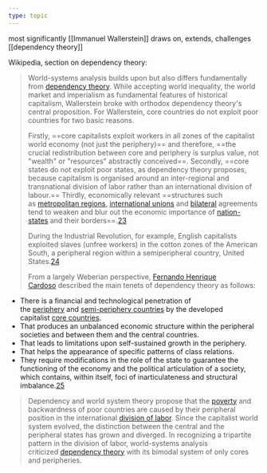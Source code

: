 ```yaml
---
type: topic
---
```

most significantly [[Immanuel Wallerstein]]
draws on, extends, challenges [[dependency theory]]

Wikipedia, section on dependency theory:
>World-systems analysis builds upon but also differs fundamentally from [dependency theory](https://en.wikipedia.org/wiki/Dependency_theory "Dependency theory"). While accepting world inequality, the world market and imperialism as fundamental features of historical capitalism, Wallerstein broke with orthodox dependency theory's central proposition. For Wallerstein, core countries do not exploit poor countries for two basic reasons.
>
>Firstly, ==core capitalists exploit workers in all zones of the capitalist world economy (not just the periphery)== and therefore, ==the crucial redistribution between core and periphery is surplus value, not "wealth" or "resources" abstractly conceived==. Secondly, ==core states do not exploit poor states, as dependency theory proposes, because capitalism is organised around an inter-regional and transnational division of labor rather than an international division of labour.== Thirdly, economically relevant ==structures such as [metropolitan regions](https://en.wikipedia.org/wiki/Metropolitan_region "Metropolitan region"), [international unions](https://en.wikipedia.org/wiki/Supranational_union "Supranational union") and [bilateral](https://en.wikipedia.org/wiki/Bilateralism "Bilateralism") agreements tend to weaken and blur out the economic importance of [nation-states](https://en.wikipedia.org/wiki/Nation_state "Nation state") and their borders==.[23](https://en.wikipedia.org/wiki/World-systems_theory#cite_note-23)
>
>During the Industrial Revolution, for example, English capitalists exploited slaves (unfree workers) in the cotton zones of the American South, a peripheral region within a semiperipheral country, United States.[24](https://en.wikipedia.org/wiki/World-systems_theory#cite_note-24)
>
>From a largely Weberian perspective, [Fernando Henrique Cardoso](https://en.wikipedia.org/wiki/Fernando_Henrique_Cardoso "Fernando Henrique Cardoso") described the main tenets of dependency theory as follows:
>
- There is a financial and technological penetration of the [periphery](https://en.wikipedia.org/wiki/Periphery_countries "Periphery countries") and [semi-periphery countries](https://en.wikipedia.org/wiki/Semi-periphery_countries "Semi-periphery countries") by the developed capitalist [core countries](https://en.wikipedia.org/wiki/Core_countries "Core countries").
- That produces an unbalanced economic structure within the peripheral societies and between them and the central countries.
- That leads to limitations upon self-sustained growth in the periphery.
- That helps the appearance of specific patterns of class relations.
- They require modifications in the role of the state to guarantee the functioning of the economy and the political articulation of a society, which contains, within itself, foci of inarticulateness and structural imbalance.[25](https://en.wikipedia.org/wiki/World-systems_theory#cite_note-25)
>
> Dependency and world system theory propose that the [poverty](https://en.wikipedia.org/wiki/Poverty "Poverty") and backwardness of poor countries are caused by their peripheral position in the international [division of labor](https://en.wikipedia.org/wiki/Division_of_labor "Division of labor"). Since the capitalist world system evolved, the distinction between the central and the peripheral states has grown and diverged. In recognizing a tripartite pattern in the division of labor, world-systems analysis criticized [dependency theory](https://en.wikipedia.org/wiki/Dependency_theory "Dependency theory") with its bimodal system of only cores and peripheries.